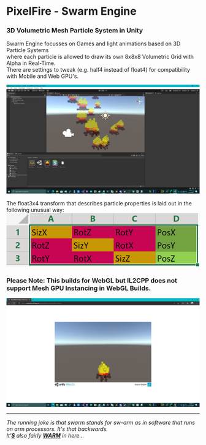 # PixelFire - Swarm Engine
### 3D Volumetric Mesh Particle System in Unity

Swarm Engine focusses on Games and light animations based on 3D Particle Systems \
where each particle is allowed to draw its own 8x8x8 Volumetric Grid with Alpha in Real-Time. \
There are settings to tweak (e.g. half4 instead of float4) for compatibility with Mobile and Web GPU's.

![screenshot](https://github.com/TheMindVirus/PixelFire/blob/swarm/screenshot.png)

The float3x4 transform that describes particle properties is laid out in the following unusual way:
![screenshot2](https://github.com/TheMindVirus/PixelFire/blob/swarm/screenshot2.png)

### Please Note: This builds for WebGL but IL2CPP does not support Mesh GPU Instancing in WebGL Builds.

![screenshot3](https://github.com/TheMindVirus/PixelFire/blob/swarm/screenshot3.png)

***

*The running joke is that swarm stands for sw-arm as in software that runs on arm processors. It's that backwards.* \
*It'<ins>**S**</ins> also fairly <ins>**WARM**</ins> in here...*
